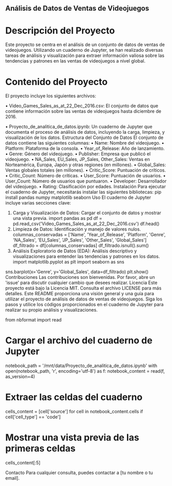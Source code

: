 ## Análisis de Datos de Ventas de Videojuegos
# Descripción del Proyecto
Este proyecto se centra en el análisis de un conjunto de datos de ventas de videojuegos. Utilizando un cuaderno de Jupyter, se han realizado diversas tareas de análisis y visualización para extraer información valiosa sobre las tendencias y patrones en las ventas de videojuegos a nivel global.
# Contenido del Proyecto
El proyecto incluye los siguientes archivos:

•	Video_Games_Sales_as_at_22_Dec_2016.csv: El conjunto de datos que contiene información sobre las ventas de videojuegos hasta diciembre de 2016.

•	Proyecto_de_analitica_de_datos.ipynb: Un cuaderno de Jupyter que documenta el proceso de análisis de datos, incluyendo la carga, limpieza, y visualización de los datos.
Estructura del Conjunto de Datos
El conjunto de datos contiene las siguientes columnas:
•	Name: Nombre del videojuego.
•	Platform: Plataforma de la consola.
•	Year_of_Release: Año de lanzamiento.
•	Genre: Género del videojuego.
•	Publisher: Empresa que publicó el videojuego.
•	NA_Sales, EU_Sales, JP_Sales, Other_Sales: Ventas en Norteamérica, Europa, Japón y otras regiones (en millones).
•	Global_Sales: Ventas globales totales (en millones).
•	Critic_Score: Puntuación de críticos.
•	Critic_Count: Número de críticas.
•	User_Score: Puntuación de usuarios.
•	User_Count: Número de usuarios que puntuaron.
•	Developer: Desarrollador del videojuego.
•	Rating: Clasificación por edades.
Instalación
Para ejecutar el cuaderno de Jupyter, necesitarás instalar las siguientes bibliotecas:
pip install pandas numpy matplotlib seaborn
Uso
El cuaderno de Jupyter incluye varias secciones clave:
1.	Carga y Visualización de Datos: Cargar el conjunto de datos y mostrar una vista previa.
import pandas as pd
df = pd.read_csv('Video_Games_Sales_as_at_22_Dec_2016.csv')
df.head()
2.	Limpieza de Datos: Identificación y manejo de valores nulos.
columnas_conservadas = ['Name', 'Year_of_Release', 'Platform', 'Genre', 'NA_Sales', 'EU_Sales', 'JP_Sales', 'Other_Sales', 'Global_Sales']
df_filtrado = df[columnas_conservadas]
df_filtrado.isnull().sum()
3.	Análisis Exploratorio de Datos (EDA): Análisis descriptivo y visualizaciones para entender las tendencias y patrones en los datos.
import matplotlib.pyplot as plt
import seaborn as sns

sns.barplot(x='Genre', y='Global_Sales', data=df_filtrado)
plt.show()
Contribuciones
Las contribuciones son bienvenidas. Por favor, abre un 'issue' para discutir cualquier cambio que desees realizar.
Licencia
Este proyecto está bajo la Licencia MIT. Consulta el archivo LICENSE para más detalles.
Este README proporciona una visión general y una guía para utilizar el proyecto de análisis de datos de ventas de videojuegos. Siga los pasos y utilice los códigos proporcionados en el cuaderno de Jupyter para realizar su propio análisis y visualizaciones.

from nbformat import read

# Cargar el archivo del cuaderno de Jupyter
notebook_path = '/mnt/data/Proyecto_de_analitica_de_datos.ipynb'
with open(notebook_path, 'r', encoding='utf-8') as f:
    notebook_content = read(f, as_version=4)

# Extraer las celdas del cuaderno
cells_content = [cell['source'] for cell in notebook_content.cells if cell['cell_type'] == 'code']

# Mostrar una vista previa de las primeras celdas
cells_content[:5]

Contacto
Para cualquier consulta, puedes contactar a [tu nombre o tu email].
